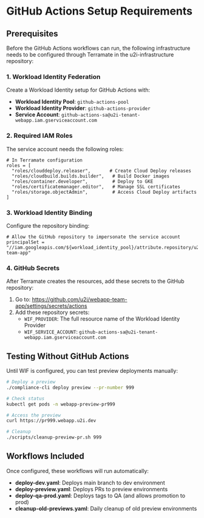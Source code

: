 # GitHub Actions Setup Requirements

## Prerequisites

Before the GitHub Actions workflows can run, the following infrastructure needs to be configured through Terramate in the u2i-infrastructure repository:

### 1. Workload Identity Federation

Create a Workload Identity setup for GitHub Actions with:

- **Workload Identity Pool**: `github-actions-pool`
- **Workload Identity Provider**: `github-actions-provider`
- **Service Account**: `github-actions-sa@u2i-tenant-webapp.iam.gserviceaccount.com`

### 2. Required IAM Roles

The service account needs the following roles:

```hcl
# In Terramate configuration
roles = [
  "roles/clouddeploy.releaser",       # Create Cloud Deploy releases
  "roles/cloudbuild.builds.builder",   # Build Docker images
  "roles/container.developer",         # Deploy to GKE
  "roles/certificatemanager.editor",   # Manage SSL certificates
  "roles/storage.objectAdmin",         # Access Cloud Deploy artifacts
]
```

### 3. Workload Identity Binding

Configure the repository binding:

```hcl
# Allow the GitHub repository to impersonate the service account
principalSet = "//iam.googleapis.com/${workload_identity_pool}/attribute.repository/u2i/webapp-team-app"
```

### 4. GitHub Secrets

After Terramate creates the resources, add these secrets to the GitHub repository:

1. Go to: https://github.com/u2i/webapp-team-app/settings/secrets/actions
2. Add these repository secrets:
   - `WIF_PROVIDER`: The full resource name of the Workload Identity Provider
   - `WIF_SERVICE_ACCOUNT`: `github-actions-sa@u2i-tenant-webapp.iam.gserviceaccount.com`

## Testing Without GitHub Actions

Until WIF is configured, you can test preview deployments manually:

```bash
# Deploy a preview
./compliance-cli deploy preview --pr-number 999

# Check status
kubectl get pods -n webapp-preview-pr999

# Access the preview
curl https://pr999.webapp.u2i.dev

# Cleanup
./scripts/cleanup-preview-pr.sh 999
```

## Workflows Included

Once configured, these workflows will run automatically:

- **deploy-dev.yaml**: Deploys main branch to dev environment
- **deploy-preview.yaml**: Deploys PRs to preview environments
- **deploy-qa-prod.yaml**: Deploys tags to QA (and allows promotion to prod)
- **cleanup-old-previews.yaml**: Daily cleanup of old preview environments